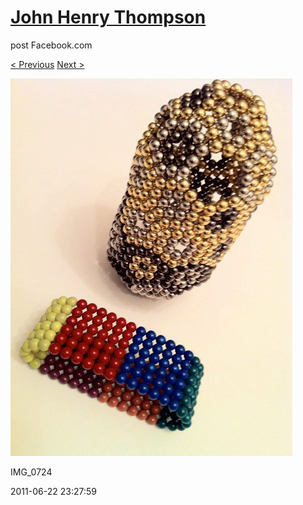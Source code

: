 # [John Henry Thompson](../README.md)
post Facebook.com

[< Previous](2011-11-05-9.md) [Next >](2011-06-22-2.md)

[![](../media/2011-06-22/Magnetic-Balls-IMG_0724.jpg)](../README.md)

IMG_0724

2011-06-22 23:27:59